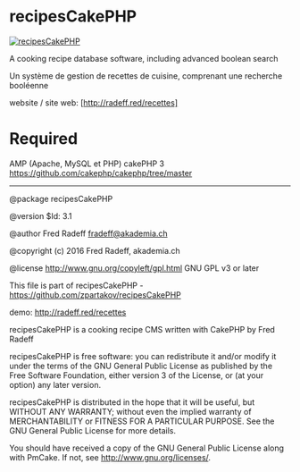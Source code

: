 recipesCakePHP
==============
[![recipesCakePHP](http://radeff.red/pics/casserole.png)](recipesCakePHP)

A cooking recipe database software, including advanced boolean search

Un système de gestion de recettes de cuisine, comprenant une recherche booléenne

website / site web: [http://radeff.red/recettes]

Required
=======
AMP (Apache, MySQL et PHP)
cakePHP 3 https://github.com/cakephp/cakephp/tree/master

--------------------------------------------------------

@package recipesCakePHP

@version $Id: 3.1

@author Fred Radeff <fradeff@akademia.ch>

@copyright (c) 2016 Fred Radeff, akademia.ch

@license http://www.gnu.org/copyleft/gpl.html GNU GPL v3 or later

This file is part of recipesCakePHP - https://github.com/zpartakov/recipesCakePHP

demo: http://radeff.red/recettes

recipesCakePHP is a cooking recipe CMS written with CakePHP by Fred Radeff

recipesCakePHP is free software: you can redistribute it and/or modify
it under the terms of the GNU General Public License as published by
the Free Software Foundation, either version 3 of the License, or
(at your option) any later version.

recipesCakePHP is distributed in the hope that it will be useful,
but WITHOUT ANY WARRANTY; without even the implied warranty of
MERCHANTABILITY or FITNESS FOR A PARTICULAR PURPOSE. See the
GNU General Public License for more details.

You should have received a copy of the GNU General Public License
along with PmCake. If not, see <http://www.gnu.org/licenses/>.
